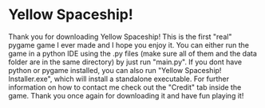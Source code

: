 # Yellow Spaceship!
Thank you for downloading Yellow Spaceship!
This is the first "real" pygame game I ever made and I hope you enjoy it.
You can either run the game in a python IDE using the .py files (make sure all of them and the data folder are in the same directory) by just run "main.py".
If you dont have python or pygame installed, you can also run "Yellow Spaceship! Installer.exe", which will install a standalone executable.
For further information on how to contact me check out the "Credit" tab inside the game.
Thank you once again for downloading it and have fun playing it!
